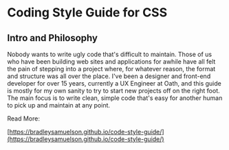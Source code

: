 # Coding Style Guide for CSS

## Intro and Philosophy

Nobody wants to write ugly code that's difficult to maintain. Those of us who have been building web sites and applications for awhile have all felt the pain of stepping into a project where, for whatever reason, the format and structure was all over the place. I've been a designer and front-end developer for over 15 years, currently a UX Engineer at Oath, and this guide is mostly for my own sanity to try to start new projects off on the right foot. The main focus is to write clean, simple code that's easy for another human to pick up and maintain at any point.

Read More:

[https://bradleysamuelson.github.io/code-style-guide/](https://bradleysamuelson.github.io/code-style-guide/)
